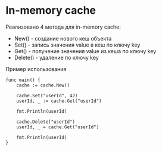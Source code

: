 # In-memory cache

Реализовано 4 метода для in-memory cache:
- New() - создание нового кеш объекта
- Set() - запись значения value в кеш по ключу key
- Get() - получение значения value из кеша по ключу key
- Delete() - удаление по ключу key

Пример использования

    func main() {
    	cache := cache.New()
    
    	cache.Set("userId", 42)
    	userId, _ := cache.Get("userId")
    
    	fmt.Println(userId)
    
    	cache.Delete("userId")
    	userId, _ = cache.Get("userId")
    
    	fmt.Println(userId)
    }
